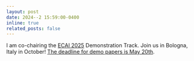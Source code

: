 ```yaml
---
layout: post
date: 2024--2 15:59:00-0400
inline: true
related_posts: false
---
```


I am co-chairing the [ECAI 2025](https://ecai2025.org/) Demonstration Track. Join us in Bologna, Italy in October! [The deadline for demo papers is May 20th](https://ecai2025.org/call-for-demo-papers/).
